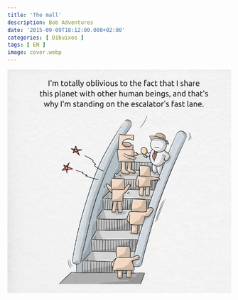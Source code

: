 ```yaml
---
title: 'The mall'
description: Bob Adventures
date: '2015-09-09T18:12:00.000+02:00'
categories: [ Dibuixos ]
tags: [ EN ]
image: cover.webp
---
```


![](bob2_escalators.webp)
